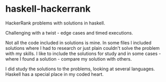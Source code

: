 # haskell-hackerrank
HackerRank problems with solutions in haskell.

Challenging with a twist - edge cases and timed executions.

Not all the code included in solutions is mine. In some files I included solutions where I had
to research or just plain couldn't solve the problem with my skills. I like to include the solutions
for study and in some cases - where I found a solution - compare my solution with others.

I did study the solutions to the problems, looking at several languages.
Haskell has a special place in my coded heart.
